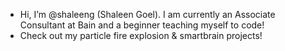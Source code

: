 - Hi, I’m @shaleeng (Shaleen Goel). I am currently an Associate Consultant at Bain and a beginner teaching myself to code! 
- Check out my particle fire explosion & smartbrain projects!
